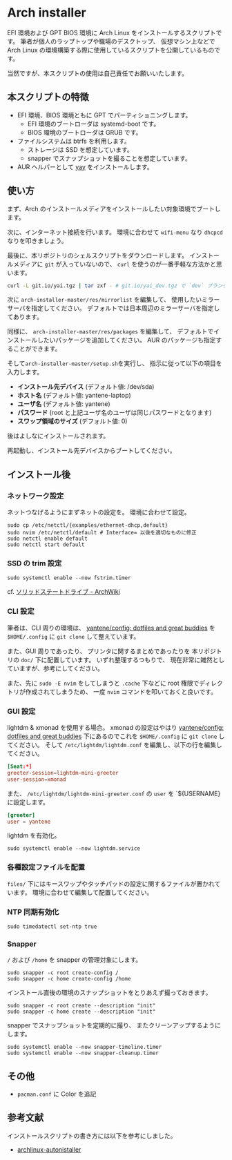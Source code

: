 # Arch installer

EFI 環境および GPT BIOS 環境に Arch Linux をインストールするスクリプトです。
筆者が個人のラップトップや職場のデスクトップ、
仮想マシン上などで Arch Linux の環境構築する際に使用しているスクリプトを公開しているものです。

当然ですが、本スクリプトの使用は自己責任でお願いいたします。

## 本スクリプトの特徴

- EFI 環境、BIOS 環境ともに GPT でパーティショニングします。
  - EFI 環境のブートローダは systemd-boot です。
  - BIOS 環境のブートローダは GRUB です。
- ファイルシステムは btrfs を利用します。
  - ストレージは SSD を想定しています。
  - snapper でスナップショットを撮ることを想定しています。
- AUR ヘルパーとして [yay](/Jguer/yay) をインストールします。

## 使い方

まず、Arch のインストールメディアをインストールしたい対象環境でブートします。

次に、インターネット接続を行います。
環境に合わせて `wifi-menu` なり `dhcpcd` なりを叩きましょう。

最後に、本リポジトリのシェルスクリプトをダウンロードします。
インストールメディアに `git` が入っていないので、
`curl` を使うのが一番手軽な方法かと思います。

```bash
curl -L git.io/yai.tgz | tar zxf - # git.io/yai_dev.tgz で `dev` ブランチも使用可能
```

次に `arch-installer-master/res/mirrorlist` を編集して、
使用したいミラーサーバを指定してください。
デフォルトでは日本周辺のミラーサーバを指定してあります。

同様に、 `arch-installer-master/res/packages` を編集して、
デフォルトでインストールしたいパッケージを追加してください。
AUR のパッケージも指定することができます。

そして`arch-installer-master/setup.sh`を実行し、
指示に従って以下の項目を入力します。

- **インストール先デバイス** (デフォルト値: /dev/sda)
- **ホスト名** (デフォルト値: yantene-laptop)
- **ユーザ名** (デフォルト値: yantene)
- **パスワード** (root と上記ユーザ名のユーザは同じパスワードとなります)
- **スワップ領域のサイズ** (デフォルト値: 0)

後はよしなにインストールされます。

再起動し、インストール先デバイスからブートしてください。

## インストール後

### ネットワーク設定

ネットつなげるようにまずネットの設定を。
環境に合わせて設定。

```shell-session
sudo cp /etc/netctl/{examples/ethernet-dhcp,default}
sudo nvim /etc/netctl/default # Interface= 以後を適切なものに修正
sudo netctl enable default
sudo netctl start default
```

### SSD の trim 設定

```shell-session
sudo systemctl enable --now fstrim.timer
```

cf. [ソリッドステートドライブ - ArchWiki](https://wiki.archlinux.jp/index.php/%E3%82%BD%E3%83%AA%E3%83%83%E3%83%89%E3%82%B9%E3%83%86%E3%83%BC%E3%83%88%E3%83%89%E3%83%A9%E3%82%A4%E3%83%96#fstrim_.E3.81.A7.E5.AE.9A.E6.9C.9F.E7.9A.84.E3.81.AB_TRIM_.E3.82.92.E9.81.A9.E7.94.A8.E3.81.99.E3.82.8B)

### CLI 設定

筆者は、CLI 周りの環境は、
[yantene/config: dotfiles and great buddies](/yantene/config)
を `$HOME/.config` に `git clone` して整えています。

また、GUI 周りであったり、
プリンタに関するまとめであったりを
本リポジトリの `doc/` 下に配置しています。
いずれ整理するつもりで、
現在非常に雑然としていますが、参考にしてください。

また、先に `sudo -E nvim` をしてしまうと `.cache` 下などに root 権限でディレクトリが作成されてしまうため、
一度 `nvim` コマンドを叩いておくと良いです。

### GUI 設定

lightdm & xmonad を使用する場合。
xmonad の設定はやはり
[yantene/config: dotfiles and great buddies](/yantene/config)
下にあるのでこれを `$HOME/.config` に `git clone` してください。
そして `/etc/lightdm/lightdm.conf` を編集し、以下の行を編集してください。

```conf
[Seat:*]
greeter-session=lightdm-mini-greeter
user-session=xmonad
```

また、 `/etc/lightdm/lightdm-mini-greeter.conf` の `user` を `${USERNAME} に設定します。

```conf
[greeter]
user = yantene
```

lightdm を有効化。

```shell-session
sudo systemctl enable --now lightdm.service
```

### 各種設定ファイルを配置

`files/` 下にはキースワップやタッチパッドの設定に関するファイルが置かれています。
環境に合わせて編集して配置してください。

### NTP 同期有効化

```shell-session
sudo timedatectl set-ntp true
```

### Snapper

`/` および `/home` を snapper の管理対象にします。

```shell-session
sudo snapper -c root create-config /
sudo snapper -c home create-config /home
```

インストール直後の環境のスナップショットをとりあえず撮っておきます。

```shell-session
sudo snapper -c root create --description "init"
sudo snapper -c home create --description "init"
```

snapper でスナップショットを定期的に撮り、
またクリーンアップするようにします。

```shell-session
sudo systemctl enable --now snapper-timeline.timer
sudo systemctl enable --now snapper-cleanup.timer
```

## その他

- `pacman.conf` に Color を追記

## 参考文献

インストールスクリプトの書き方には以下を参考にしました。

- [archlinux-autonistaller](/tukiyo/archlinux-autonistaller)
